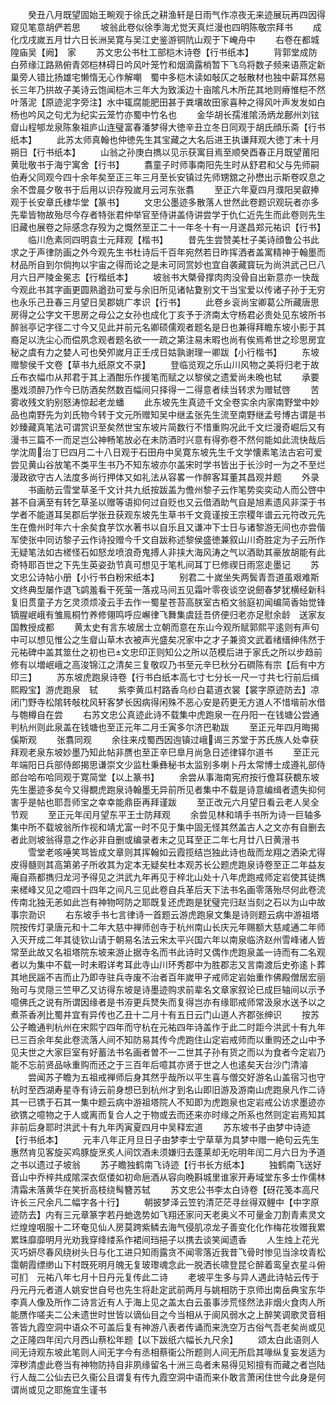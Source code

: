 <!-- { "loadSidebar": true } -->
　　癸丑八月既望固始王畹观于徐氏之耕渔轩是日雨气作凉夜无来迹展玩再四因得窥见笔意胡俨若思
　　坡翁此卷似徐季海尤觉天真烂漫也四明陈敬宗拜书
　　成化戊戌嵗五月廿六日长洲吴寛与吴江史鉴游铜阬山观于下崦舟中
　　右卷在都城隍庙吴【阙】　家
　　苏文忠公书杜工部桤木诗卷【行书纸本】
　　背郭堂成防白茒缘江路熟俯青郊桤林碍日吟风叶笼竹和烟滴露梢暂下飞乌将数子频来语燕定新巢旁人错比扬雄宅懒惰无心作解嘲　蜀中多桤木读如敧仄之敧散材也独中薪耳然易长三年乃拱故子美诗云饱闻桤木三年大为致溪边十亩隂凡木所芘其地则瘠惟桤不然叶落泥【原迹泥字旁注】水中辄腐能肥田甚于粪壤故田家喜种之得风叶声发发如白杨也吟风之句尤为纪实云笼竹亦蜀中竹名也
　　金华胡长孺淮隂汤炳龙鄜州刘铉睂山程郇龙泉陈象祖庐山连璧富春潘梦得大徳辛丑立冬日同观于胡氏顔乐斋【行书纸本】
　　此苏太师真翰也仲徳先生其宝藏之大名后进王执谦拜观大徳丁未十月朔日【行书纸本】
　　山翁之孙庚白擕以见示获寓目焉至顺癸酉春正月既望莆阳黄玭敬书于海宁寓舍【行书】
　　翥童子时师事南阳先生时从舒君和父与先师嗣伯寿父同观今四十余年矣至正三年三月至长安镇过先师甥舘之孙懋出示斯卷叹息之余不啻晨夕敬书于后用以识存殁嵗月云河东张翥
　　至正六年夏四月濮阳吴叡捧观于长安章氏棣华堂【篆书】
　　文忠公墨迹多散落人世然此卷题识观玩者亦多先辈皆物故殆尽今存者特张君仲举官至侍讲盖侍讲尝学于仇仁近先生而此卷则先生旧藏也展卷之际感念存殁为之慨然至正二十一年冬十有一月遂昌郑元祐识【行书】
　　临川危素同四明袁士元拜观【楷书】
　　昔先生尝赞美杜子美诗顔鲁公书此求之于声律防画之外今观先生书杜诗后千百年宛然若日昨挥洒者盖寓精神于翰墨而材品所自到尔倘拘以宇宙之得而论之是未可同赏妙也宜自袭藏寳玩为尚洪武己巳八月六日严陵金冕志【行楷纸本】
　　坡翁书大槩骨撑肉肉没骨自出新意亦一快哉今观此书其字画更圆熟遒劲可爱与余旧所见诸帖夐别文干当宝爱以传诸子孙于无穷也永乐己丑春三月望日吴郡姚广孝识【行书】
　　此卷乡衮尚宝卿葛公所藏唐思房得之公字文干思房之母公之女孙也成化丁亥予于济南太守杨君必贵处见东坡所书醉翁亭记字径二寸今又见此并前元名卿硕儒观者题名是日也兼得拜瞻东坡小影于其裔足以洗尘心而偿夙念观者题名欲一一疏之第注易未暇也尚有俟焉希世之珍思房宜秘之虞有力之婪人可也癸夘嵗月正壬戌日姑孰谢理一卿跋【小行楷书】
　　东坡赠黎侯千文卷【草书九纸原文不录】
　　登临览观之乐山川风物之美将归老于故丘布衣幅巾从邦君于其上酒酣乐作援笔而赋之以黎侯之遗爱尚未晩也轼
　　承要墨戏须醉乃作今已防酒矣然数百幅间只择得一二得意者续当转求为赠轼啓
　　苦雾收残文豹别怒涛惊起老龙蟠
　　此东坡先生真迹千文全卷实余内家南野堂中妙品也南野先为刘氏物今转于文元所赠知吴中继孟张先生流至南野继孟号博古谓是书妙臻藏真笔法可谓赏识至矣然世宝东坡片简数行不惜重购况此千文烂漫奇崛后又有漫书三篇不一而足岂公神畅笔放必在未防酒时兴意有得弥卷不然何能如此流快哉后学沈周治丁巳四月二十八日观于石田舟中吴寛东坡先生千文学懐素笔法古宕可爱尝见黄山谷放笔不类平生书乃不知东坡亦尔盖宋时学书皆出于长沙时一为之不至烂漫政欲守古人法度多尚行押体又如礼法从容畧一作醉客耳董其昌观并题
　　外录
　　书画舫云雪堂草圣千文计共九纸按跋盖为儋州黎子云作笔势奕奕动人而公啓中甚不自满至有转乞草圣以赠等语抑何过自贬也又云借酒助气自是旭素遗风非深于书学者不能道耳吴郡后学张丑获观东坡先生草书千文竟谨按王宗稷年谱云元符改元先生在儋州时年六十余矣食芋饮水著书以自乐且又谦冲下士日与诸黎游无间也亦尝偕军使张中同访黎子云作诗投赠今千文自跋称述黎侯盛徳兼叙山川奇胜定为子云所作无疑笔法如古槎怪石如怒龙喷浪奇鬼搏人非挟大海风涛之气以酒助其豪放胡能有此奇特耶百世之下先生英姿劲节真可想见于笔札间耳丁巳修禊日雨窓走墨记
　　苏文忠公诗帖小册【小行书白粉宋纸本】
　　别君二十嵗坐失两鬓青吾道虽艰难斯文终典型屡作退飞鹢羞看干死萤一落戎马间五见霜叶零夜谈空说劒春梦犹横经新科复旧贯童子方乞灵须烦凌云手去作一蜀星苍苔高朕室古栢文翁庭初闻编简香始觉锋镝腥岷峨有雏鳯桐竹养修翎鸣呼应嶰律飞舞集虞廷吾侪便归老亦足慰余龄　送家友国教授成都
　　黄太史有言东坡居士立朝而意在东山今观所赋郭熙平逺则有声句中可以想见惟公之生睂山草木衣被声光盛矣况家中之才子兼资文武着绪缙绅伟然于元祐碑中盖其筮仕之初也已文忠印正则知公之所以范模后进于家氏之所以步趋前修有以増岷峨之高浚锦江之清矣三复敬叹乃书至元辛巳秋分石磵陈有宗【后有中方印三】
　　苏东坡虎跑泉诗卷【行书白纸本高七寸七分长一尺一寸共七行前后缉熙殿宝】游虎跑泉　轼
　　紫李黄瓜村路香乌纱白葛道衣裳【裳字原迹防去】凉闭门野寺松隂转敧枕风轩客梦长因病得闲殊不恶心安是药更无方道人不惜堦前水借与匏樽自在尝
　　右苏文忠公真迹此诗不载集中虎跑泉一在丹阳一在钱塘公尝通判杭州则此泉盖在钱塘也至正元年二月壬寅多尔济巴勒跋
　　至正元年四月晦揭傒斯观
　　张翥同观
　　余往来戍蜀西因迿镇过峨谒三苏堂于苏氏族人处幸获拜观老泉东坡妙墨乃知此帖非赝也至正辛巳臯月尚急日述律铎尔道书
　　至正元年端阳日兵部侍郎揭思谦崇文少监杜秉彝秘书太监别多喇卜丹太常博士成遵礼部侍郎台哈布哈同观于寛简堂【以上篆书】
　　余尝从事海南宪府按行儋耳获覩东坡先生墨迹多矣今又得覩虎跑泉诗翰墨无异前所见者集中不载是诗意编缉者遗失抑何害乎是帖也耶吾师宝之幸幸能鼎臣再拜谨跋
　　至正改元六月望日看云老人吴全节观
　　至正元年闰月望东平王士防拜观
　　余尝见林和靖手书所为诗一巨轴多集中所不载坡翁所作视和靖尤富一时不见于集中固无怪其然盖古人之文亦有自删去者此则坡翁得意之作必非自删或编录者未之见耳至正二年七月廿八日黄溍书
　　雪堂老咳唾笑骂皆成文章则其挥翰如云霞揽结岂独此诗也哉而龙翔之洒染尤得皮得髓则其高第弟子所收其为定本无疑矣杜本观苏长公题虎跑泉诗卷至正二年益友庵自燕都擕归龙河予得见之洪武九年再见于梓北山处十八年虎跑戒师定岩使其徒擕来槎峰又见之噫四十四年之间凡三见此卷自兵革后天下法书名画零落殆尽何此卷流传南北独无恙如此岂有神物呵防之耶既复还虎跑是犹璧完归赵当刻之石以为山中故事宗泐识
　　右东坡手书七言律诗一首题云游虎跑泉文集是诗则题云病中游祖塔院按传灯录唐元和十二年大慈中禅师创寺于杭州南山长庆元年赐额大慈咸通二年师入灭开成二年其徒钦山请于朝易名法云宋太平兴国六年以南泉临济赵州雪峰诸人皆常至此故又名祖塔院东坡来游止据寺名而书此诗时又偶作虎跑泉盖一诗而有二名观者以为集中不载一时未暇详考耳此寺山川环秀郡中为胜郡志又言南渡后史弥逺卜葬其地民謡不吉而止乃即寺驻兵寺废不治者百年嵗甲子戒师定岩始重作佛殿僧居宏丽殆可与灵隠三竺甲乙又访得东坡是诗墨迹购求前辈名文章家叙论已成巨轴间以示予噫佛氏之说有所谓因缘者是书洊更兵燹失而复得岂亦有缘耶戒师常汲泉水送予以之煮茶香冽比蜀井宜有异传也乙丑十二月十有五日云门山道人齐郡张绅识
　　按苏公子瞻通判杭州在宋熙宁四年而守杭在元祐四年诗盖作于此二时距今洪武十有九年已三百余年矣此卷流落人间不知防易其传今虎跑住山定岩戒师而以重购还之山中予见夫世之大家巨室有好蓄法书名画者曽不一二世其子孙有货之而以为食者今定岩乃能不忘前贤品咏重购而还之于三百年后噫其亦贤于世之人也逺矣天台沙门清濬
　　尝闻苏子瞻为五祖戒禅师后身其然乎哉所以平生喜与僧交好游名山盖宿习也守杭时至西湖寿星寺有诗云前身想已到杭州才到名山即旧游及游南山虎跑泉凡作二诗其一已镌于石其一集中题云病中游祖塔院人不知即为虎跑泉也定岩戒公访求墨迹亦欲镌之噫物之于人或离而复合人之于物或去而还来亦时缘之所系也然则定岩焉知其非前后身耶时洪武十有九年丙寅夏四月中吴释宏道
　　苏东坡书子由梦中诗迹【行书纸本】
　　元丰八年正月旦日子由梦李士宁草草为具梦中赠一絶句云先生惠然肯见客旋买鸡豚旋烹炙人间饮酒未须嫌归去蓬莱却无吃明年闰二月六日为予道之书以遗过子坡翁
　　苏子瞻独鹤南飞诗迹【行书长方纸本】
　　独鹤南飞送好音山中乔梓共成隂深衣伛偻如初命巵酒从容向晩斟城里谁家开寿域堂东多士作儒林清霜未落黄华在笑折高枝绕髩簪苏轼
　　苏文忠公书李太白诗卷【砑花笺本高尺许长三尺余凡二幅字各十行】
　　朝披梦泽云笠钓清茫茫寻丝得双鲤中【中字原迹防去】内有三元章篆字若丹虵逸势如飞翔还家问天老奥义不可量金刀割青素灵文烂煌煌咽服十二环奄见仙人房莫跨紫鳞去海气侵肌凉龙子善变化化作梅花妆赠我累累珠靡靡明月光劝我穿绛缕系作裙间珰挹子以携去谈笑闻遗香
　　人生烛上花光灭巧妍尽春风绕树头日与化工进只知雨露贪不闻零落近我昔飞骨时惨见当涂坟青松霭朝霞缥缈山下村既死明月魄无复玻瓈魂念此一脱洒长啸登昆仑醉着鸾皇衣星斗俯可扪　元祐八年七月十日丹元复传此二诗
　　老坡平生多与异人遇此诗帖云传于丹元丹元者道人姚安世自号也先生将赴定武前两月与姚相防于京师出南岳典宝东华李真人像及所作二诗言近有人于海上见之盖太白云虽事涉荒怪然法非烟火食肉人所能赝作嗟夫二公未遗世时世皆以谪仙目之今当相从于阆风弱水之上醉笑调歌灵音相答皆九霞空洞中语众不可盖后复有神游八表者传诵而来洗空万古俗气吾老矣尚或见之正隆四年闰六月西山蔡松年题【以下跋纸六幅长九尺余】
　　颂太白此语则人间无诗观东坡此笔则人间无字今有丞相蔡衞公所题则人间无所启其喙纵复妄发适为滓秽清虚此卷当有神物防持自非夙缘留名十洲三岛者未易得见矧擅有而藏之者岂陆行人哉二公仙去已久衞公且谓复有传九霞空洞中语而来仆敢言萧闲住世今此身是何谓尚或见之耶施宜生谨书
